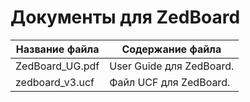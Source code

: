 Документы для ZedBoard
=====================

Название файла  | Содержание файла
----------------|----------------------
ZedBoard_UG.pdf | User Guide для ZedBoard. 
zedboard_v3.ucf | Файл UCF для ZedBoard. 

